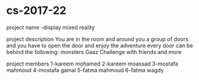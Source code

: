 # cs-2017-22

project name 
  -display mixed reality

project description
    You are in the room and around you a group of doors and you have to open the door and enjoy the adventure every door can be behind the following: monsters Gaaz Challenge with friends and more

    
project members
 1-kareem mohamed
 2-kareem moassad
 3-mostafa mahmoud
 4-mostafa gamal
 5-fatma mahmoud
 6-fatma wagdy
